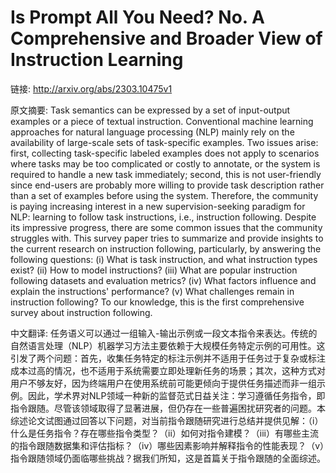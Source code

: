 # Is Prompt All You Need? No. A Comprehensive and Broader View of Instruction Learning

链接: http://arxiv.org/abs/2303.10475v1

原文摘要:
Task semantics can be expressed by a set of input-output examples or a piece
of textual instruction. Conventional machine learning approaches for natural
language processing (NLP) mainly rely on the availability of large-scale sets
of task-specific examples. Two issues arise: first, collecting task-specific
labeled examples does not apply to scenarios where tasks may be too complicated
or costly to annotate, or the system is required to handle a new task
immediately; second, this is not user-friendly since end-users are probably
more willing to provide task description rather than a set of examples before
using the system. Therefore, the community is paying increasing interest in a
new supervision-seeking paradigm for NLP: learning to follow task instructions,
i.e., instruction following. Despite its impressive progress, there are some
common issues that the community struggles with. This survey paper tries to
summarize and provide insights to the current research on instruction
following, particularly, by answering the following questions: (i) What is task
instruction, and what instruction types exist? (ii) How to model instructions?
(iii) What are popular instruction following datasets and evaluation metrics?
(iv) What factors influence and explain the instructions' performance? (v) What
challenges remain in instruction following? To our knowledge, this is the first
comprehensive survey about instruction following.

中文翻译:
任务语义可以通过一组输入-输出示例或一段文本指令来表达。传统的自然语言处理（NLP）机器学习方法主要依赖于大规模任务特定示例的可用性。这引发了两个问题：首先，收集任务特定的标注示例并不适用于任务过于复杂或标注成本过高的情况，也不适用于系统需要立即处理新任务的场景；其次，这种方式对用户不够友好，因为终端用户在使用系统前可能更倾向于提供任务描述而非一组示例。因此，学术界对NLP领域一种新的监督范式日益关注：学习遵循任务指令，即指令跟随。尽管该领域取得了显著进展，但仍存在一些普遍困扰研究者的问题。本综述论文试图通过回答以下问题，对当前指令跟随研究进行总结并提供见解：（i）什么是任务指令？存在哪些指令类型？（ii）如何对指令建模？（iii）有哪些主流的指令跟随数据集和评估指标？（iv）哪些因素影响并解释指令的性能表现？（v）指令跟随领域仍面临哪些挑战？据我们所知，这是首篇关于指令跟随的全面综述。  

